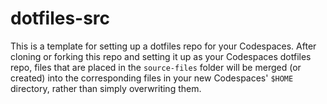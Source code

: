 # dotfiles-src

This is a template for setting up a dotfiles repo for your Codespaces. After cloning or forking this repo and setting it up as your Codespaces dotfiles repo, files that are placed in the `source-files` folder will be merged (or created) into the corresponding files in your new Codespaces' `$HOME` directory, rather than simply overwriting them.
